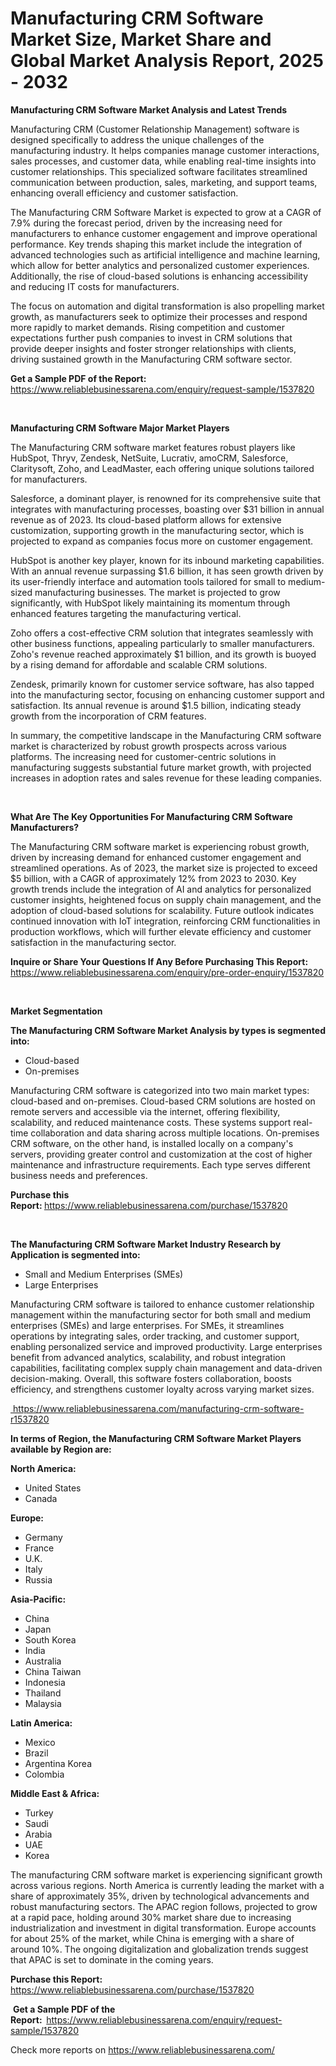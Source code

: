 <p><h1>Manufacturing CRM Software Market Size, Market Share and Global Market Analysis Report, 2025 - 2032</h1></p><p><strong>Manufacturing CRM Software Market Analysis and Latest Trends</strong></p>
<p><p>Manufacturing CRM (Customer Relationship Management) software is designed specifically to address the unique challenges of the manufacturing industry. It helps companies manage customer interactions, sales processes, and customer data, while enabling real-time insights into customer relationships. This specialized software facilitates streamlined communication between production, sales, marketing, and support teams, enhancing overall efficiency and customer satisfaction.</p><p>The Manufacturing CRM Software Market is expected to grow at a CAGR of 7.9% during the forecast period, driven by the increasing need for manufacturers to enhance customer engagement and improve operational performance. Key trends shaping this market include the integration of advanced technologies such as artificial intelligence and machine learning, which allow for better analytics and personalized customer experiences. Additionally, the rise of cloud-based solutions is enhancing accessibility and reducing IT costs for manufacturers.</p><p>The focus on automation and digital transformation is also propelling market growth, as manufacturers seek to optimize their processes and respond more rapidly to market demands. Rising competition and customer expectations further push companies to invest in CRM solutions that provide deeper insights and foster stronger relationships with clients, driving sustained growth in the Manufacturing CRM software sector.</p></p>
<p><strong>Get a Sample PDF of the Report:&nbsp;</strong> <a href="https://www.reliablebusinessarena.com/enquiry/request-sample/1537820?utm_campaign=3294&utm_medium=2&utm_source=Github&utm_content=ia&utm_term=10032025&utm_id=manufacturing-crm-software">https://www.reliablebusinessarena.com/enquiry/request-sample/1537820</a></p>
<p>&nbsp;</p>
<p><strong>Manufacturing CRM Software Major Market Players</strong></p>
<p><p>The Manufacturing CRM software market features robust players like HubSpot, Thryv, Zendesk, NetSuite, Lucrativ, amoCRM, Salesforce, Claritysoft, Zoho, and LeadMaster, each offering unique solutions tailored for manufacturers. </p><p>Salesforce, a dominant player, is renowned for its comprehensive suite that integrates with manufacturing processes, boasting over $31 billion in annual revenue as of 2023. Its cloud-based platform allows for extensive customization, supporting growth in the manufacturing sector, which is projected to expand as companies focus more on customer engagement.</p><p>HubSpot is another key player, known for its inbound marketing capabilities. With an annual revenue surpassing $1.6 billion, it has seen growth driven by its user-friendly interface and automation tools tailored for small to medium-sized manufacturing businesses. The market is projected to grow significantly, with HubSpot likely maintaining its momentum through enhanced features targeting the manufacturing vertical.</p><p>Zoho offers a cost-effective CRM solution that integrates seamlessly with other business functions, appealing particularly to smaller manufacturers. Zoho's revenue reached approximately $1 billion, and its growth is buoyed by a rising demand for affordable and scalable CRM solutions.</p><p>Zendesk, primarily known for customer service software, has also tapped into the manufacturing sector, focusing on enhancing customer support and satisfaction. Its annual revenue is around $1.5 billion, indicating steady growth from the incorporation of CRM features.</p><p>In summary, the competitive landscape in the Manufacturing CRM software market is characterized by robust growth prospects across various platforms. The increasing need for customer-centric solutions in manufacturing suggests substantial future market growth, with projected increases in adoption rates and sales revenue for these leading companies.</p></p>
<p>&nbsp;</p>
<p><strong>What Are The Key Opportunities For Manufacturing CRM Software Manufacturers?</strong></p>
<p><p>The Manufacturing CRM software market is experiencing robust growth, driven by increasing demand for enhanced customer engagement and streamlined operations. As of 2023, the market size is projected to exceed $5 billion, with a CAGR of approximately 12% from 2023 to 2030. Key growth trends include the integration of AI and analytics for personalized customer insights, heightened focus on supply chain management, and the adoption of cloud-based solutions for scalability. Future outlook indicates continued innovation with IoT integration, reinforcing CRM functionalities in production workflows, which will further elevate efficiency and customer satisfaction in the manufacturing sector.</p></p>
<p><strong>Inquire or Share Your Questions If Any Before Purchasing This Report:</strong> <a href="https://www.reliablebusinessarena.com/enquiry/pre-order-enquiry/1537820?utm_campaign=3294&utm_medium=2&utm_source=Github&utm_content=ia&utm_term=10032025&utm_id=manufacturing-crm-software">https://www.reliablebusinessarena.com/enquiry/pre-order-enquiry/1537820</a></p>
<p>&nbsp;</p>
<p><strong>Market Segmentation</strong></p>
<p><strong>The Manufacturing CRM Software Market Analysis by types is segmented into:</strong></p>
<p><ul><li>Cloud-based</li><li>On-premises</li></ul></p>
<p><p>Manufacturing CRM software is categorized into two main market types: cloud-based and on-premises. Cloud-based CRM solutions are hosted on remote servers and accessible via the internet, offering flexibility, scalability, and reduced maintenance costs. These systems support real-time collaboration and data sharing across multiple locations. On-premises CRM software, on the other hand, is installed locally on a company's servers, providing greater control and customization at the cost of higher maintenance and infrastructure requirements. Each type serves different business needs and preferences.</p></p>
<p><strong>Purchase this Report:&nbsp;</strong><a href="https://www.reliablebusinessarena.com/purchase/1537820?utm_campaign=3294&utm_medium=2&utm_source=Github&utm_content=ia&utm_term=10032025&utm_id=manufacturing-crm-software">https://www.reliablebusinessarena.com/purchase/1537820</a></p>
<p>&nbsp;</p>
<p><strong>The Manufacturing CRM Software Market Industry Research by Application is segmented into:</strong></p>
<p><ul><li>Small and Medium Enterprises (SMEs)</li><li>Large Enterprises</li></ul></p>
<p><p>Manufacturing CRM software is tailored to enhance customer relationship management within the manufacturing sector for both small and medium enterprises (SMEs) and large enterprises. For SMEs, it streamlines operations by integrating sales, order tracking, and customer support, enabling personalized service and improved productivity. Large enterprises benefit from advanced analytics, scalability, and robust integration capabilities, facilitating complex supply chain management and data-driven decision-making. Overall, this software fosters collaboration, boosts efficiency, and strengthens customer loyalty across varying market sizes.</p></p>
<p><a href="https://www.reliablebusinessarena.com/manufacturing-crm-software-r1537820?utm_campaign=3294&utm_medium=2&utm_source=Github&utm_content=ia&utm_term=10032025&utm_id=manufacturing-crm-software">&nbsp;https://www.reliablebusinessarena.com/manufacturing-crm-software-r1537820</a></p>
<p><strong>In terms of Region, the Manufacturing CRM Software Market Players available by Region are:</strong></p>
<p>
    <p> <strong> North America: </strong>
        <ul>
            <li>United States</li>
            <li>Canada</li>
        </ul>
        </p> 
    <p> <strong> Europe: </strong>
        <ul>
            <li>Germany</li>
            <li>France</li>
            <li>U.K.</li>
            <li>Italy</li>
            <li>Russia</li>
        </ul>
        </p> 
    <p> <strong> Asia-Pacific: </strong>
        <ul>
            <li>China</li>
            <li>Japan</li>
            <li>South Korea</li>
            <li>India</li>
            <li>Australia</li>
            <li>China Taiwan</li>
            <li>Indonesia</li>
            <li>Thailand</li>
            <li>Malaysia</li>
        </ul>
        </p> 
    <p> <strong> Latin America: </strong>
        <ul>
            <li>Mexico</li>
            <li>Brazil</li>
            <li>Argentina Korea</li>
            <li>Colombia</li>
        </ul>
        </p> 
    <p> <strong> Middle East & Africa: </strong>
        <ul>
            <li>Turkey</li>
            <li>Saudi</li>
            <li>Arabia</li>
            <li>UAE</li>
            <li>Korea</li>
        </ul>
    </p>
    </p>
<p><p>The manufacturing CRM software market is experiencing significant growth across various regions. North America is currently leading the market with a share of approximately 35%, driven by technological advancements and robust manufacturing sectors. The APAC region follows, projected to grow at a rapid pace, holding around 30% market share due to increasing industrialization and investment in digital transformation. Europe accounts for about 25% of the market, while China is emerging with a share of around 10%. The ongoing digitalization and globalization trends suggest that APAC is set to dominate in the coming years.</p></p>
<p><strong>Purchase this Report: </strong><a href="https://www.reliablebusinessarena.com/purchase/1537820?utm_campaign=3294&utm_medium=2&utm_source=Github&utm_content=ia&utm_term=10032025&utm_id=manufacturing-crm-software">https://www.reliablebusinessarena.com/purchase/1537820</a></p>
<p>&nbsp;<strong>Get a Sample PDF of the Report:&nbsp;&nbsp;</strong><a href="https://www.reliablebusinessarena.com/enquiry/request-sample/1537820?utm_campaign=3294&utm_medium=2&utm_source=Github&utm_content=ia&utm_term=10032025&utm_id=manufacturing-crm-software">https://www.reliablebusinessarena.com/enquiry/request-sample/1537820</a></p>
<p><strong></strong></p>
<p>Check more reports on <a href="https://www.reliablebusinessarena.com/?utm_campaign=3294&utm_medium=2&utm_source=Github&utm_content=ia&utm_term=10032025&utm_id=manufacturing-crm-software">https://www.reliablebusinessarena.com/</a></p>